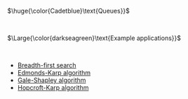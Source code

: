 $\huge{\color{Cadetblue}\text{Queues}}$

<br/>

$\Large{\color{darkseagreen}\text{Example applications}}$

<br/>

- [Breadth-first search](../../../algorithms/graphs/bfs/bfs.c)
- [Edmonds-Karp algorithm](../../../algorithms/graphs/MF-ford-fulkerson/ffm-1.c)
- [Gale-Shapley algorithm](../../../algorithms/graphs/MCBM-gale-shapley/gale-shapley.c)
- [Hopcroft-Karp algorithm](../../../algorithms/graphs/MCBM-unweighted/mcbm-2.c)
